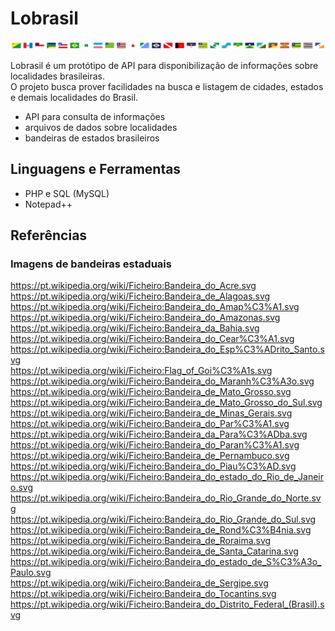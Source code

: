 # Lobrasil

![Bandeiras Estaduais Brasileiras](bandeira/sprite/estados/32-20/spritesheet.png)

Lobrasil é um protótipo de API para disponibilização de informações sobre localidades brasileiras.  
O projeto busca prover facilidades na busca e listagem de cidades, estados e demais localidades do Brasil.

- API para consulta de informações
- arquivos de dados sobre localidades
- bandeiras de estados brasileiros

## Linguagens e Ferramentas

- PHP e SQL (MySQL)
- Notepad++

 ## Referências
 
 ### Imagens de bandeiras estaduais
 
 https://pt.wikipedia.org/wiki/Ficheiro:Bandeira_do_Acre.svg  
 https://pt.wikipedia.org/wiki/Ficheiro:Bandeira_de_Alagoas.svg  
 https://pt.wikipedia.org/wiki/Ficheiro:Bandeira_do_Amap%C3%A1.svg  
 https://pt.wikipedia.org/wiki/Ficheiro:Bandeira_do_Amazonas.svg  
 https://pt.wikipedia.org/wiki/Ficheiro:Bandeira_da_Bahia.svg   
 https://pt.wikipedia.org/wiki/Ficheiro:Bandeira_do_Cear%C3%A1.svg  
 https://pt.wikipedia.org/wiki/Ficheiro:Bandeira_do_Esp%C3%ADrito_Santo.svg  
 https://pt.wikipedia.org/wiki/Ficheiro:Flag_of_Goi%C3%A1s.svg  
 https://pt.wikipedia.org/wiki/Ficheiro:Bandeira_do_Maranh%C3%A3o.svg  
 https://pt.wikipedia.org/wiki/Ficheiro:Bandeira_de_Mato_Grosso.svg  
 https://pt.wikipedia.org/wiki/Ficheiro:Bandeira_de_Mato_Grosso_do_Sul.svg  
 https://pt.wikipedia.org/wiki/Ficheiro:Bandeira_de_Minas_Gerais.svg  
 https://pt.wikipedia.org/wiki/Ficheiro:Bandeira_do_Par%C3%A1.svg  
 https://pt.wikipedia.org/wiki/Ficheiro:Bandeira_da_Para%C3%ADba.svg  
 https://pt.wikipedia.org/wiki/Ficheiro:Bandeira_do_Paran%C3%A1.svg  
 https://pt.wikipedia.org/wiki/Ficheiro:Bandeira_de_Pernambuco.svg  
 https://pt.wikipedia.org/wiki/Ficheiro:Bandeira_do_Piau%C3%AD.svg  
 https://pt.wikipedia.org/wiki/Ficheiro:Bandeira_do_estado_do_Rio_de_Janeiro.svg  
 https://pt.wikipedia.org/wiki/Ficheiro:Bandeira_do_Rio_Grande_do_Norte.svg  
 https://pt.wikipedia.org/wiki/Ficheiro:Bandeira_do_Rio_Grande_do_Sul.svg  
 https://pt.wikipedia.org/wiki/Ficheiro:Bandeira_de_Rond%C3%B4nia.svg  
 https://pt.wikipedia.org/wiki/Ficheiro:Bandeira_de_Roraima.svg  
 https://pt.wikipedia.org/wiki/Ficheiro:Bandeira_de_Santa_Catarina.svg  
 https://pt.wikipedia.org/wiki/Ficheiro:Bandeira_do_estado_de_S%C3%A3o_Paulo.svg  
 https://pt.wikipedia.org/wiki/Ficheiro:Bandeira_de_Sergipe.svg  
 https://pt.wikipedia.org/wiki/Ficheiro:Bandeira_do_Tocantins.svg  
 https://pt.wikipedia.org/wiki/Ficheiro:Bandeira_do_Distrito_Federal_(Brasil).svg
